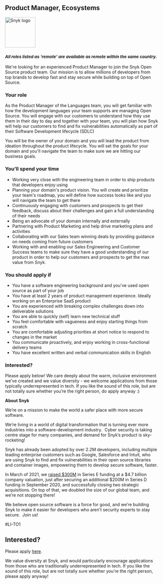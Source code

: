 Product Manager, Ecosystems
---

<img src="https://res.cloudinary.com/snyk/image/upload/v1537345894/press-kit/brand/logo-black.png" width="100" alt="Snyk logo" />

<h3><em><strong><sub>All roles listed as ‘remote’ are available as remote within the same country.</sub></strong></em></h3>
<p>We're looking for an experienced Product Manager to join the Snyk Open Source product team. Our mission is to allow millions of developers from top brands to develop fast and stay secure while building on top of Open Source.</p>
<h3>Your role</h3>
<p>As the Product Manager of the Languages team, you will get familiar with how the development languages your team supports are managing Open Source. You will engage with our customers to understand how they use them in their day to day and together with your team, you will plan how Snyk will help our customers to find and fix vulnerabilities automatically as part of their Software Development lifecycle (SDLC)</p>
<p>You will be the owner of your domain and you will lead the product from ideation throughout the product lifecycle. You will set the goals for your domain and you'll navigate the team to make sure we are hitting our business goals.</p>
<h3>You’ll spend your time</h3>
<ul>
<li>Working very close with the engineering team in order to ship products that developers enjoy using</li>
<li>Planning your domain's product vision. You will create and prioritize your team's roadmap, you will define how success looks like and you will navigate the team to get there</li>
<li>Continuously engaging with customers and prospects to get their feedback, discuss about their challenges and gain a full understanding of their needs</li>
<li>Being an advocate of your domain internally and externally</li>
<li>Partnering with Product Marketing and help drive marketing plans and activities</li>
<li>Collaborating with our Sales team winning deals by providing guidance on needs coming from future customers</li>
<li>Working with and enabling our Sales Engineering and Customer Success teams to make sure they have a good understanding of our product in order to help our customers and prospects to get the max value from Snyk.</li>
</ul>
<h3>You should apply if</h3>
<ul>
<li>You have a software engineering background and you've used open source as part of your job</li>
<li>You have at least 2 years of product management experience. Ideally working on an Enterprise SaaS product</li>
<li>You are experienced with breaking complex challenges down into deliverable solutions</li>
<li>You are able to quickly (self) learn new technical stuff</li>
<li>You feel comfortable with vagueness and enjoy starting things from scratch</li>
<li>You are comfortable adjusting priorities at short notice to respond to changes in the market</li>
<li>You communicate proactively, and enjoy working in cross-functional delivery teams</li>
<li>You have excellent written and verbal communication skills in English</li>
</ul>
<h3><strong>Interested?</strong></h3>
<p><span style="font-weight: 400;">Please apply below! We care deeply about the warm, inclusive environment we’ve created and we value diversity - we welcome applications from those typically underrepresented in tech. If you like the sound of this role, but are not totally sure whether you’re the right person, do apply anyway :)</span></p>
<p class="p1"><span class="s1"><strong>About Snyk</strong></span></p>
<p><span style="font-weight: 400;">We’re on a mission to make the world a safer place with more secure software.</span></p>
<p><span style="font-weight: 400;">We’re living in a world of digital transformation that is turning ever more industries into a software-development industry.&nbsp; Cyber security is taking centre stage for many companies, and demand for Snyk’s product is sky-rocketing!&nbsp;&nbsp;</span></p>
<p><span style="font-weight: 400;">Snyk has already been adopted by over 2.2M developers, including multiple leading enterprise customers such as Google, Salesforce and Intuit, who are using Snyk to find and fix vulnerabilities in their open source libraries and container images, empowering them to develop secure software, faster.</span></p>
<p><span style="font-weight: 400;">In March of 2021, we <a href="https://snyk.io/news/snyk-advances-developer-first-security-with-series-e-investment/" target="_blank">raised $300M</a> in Series E funding at a $4.7 billion company valuation, just after securing an additional $200M in Series D funding in September 2020, and successfully closing two strategic acquisitions. On top of that, we doubled the size of our global team, and we’re not stopping there!&nbsp;&nbsp;</span></p>
<p><span style="font-weight: 400;">We believe open source software is a force for good, and we’re building Snyk to make it easier for developers who aren’t security experts to stay secure.&nbsp; Join us!</span></p>
<p><span style="font-weight: 400;">#LI-TO1</span></p>

Interested?
---

Please apply [here](https://boards.greenhouse.io/snyk/jobs/4638387002#app).

We value diversity at Snyk, and would particularly encourage applications from those who are traditionally underrepresented in tech.
If you like the sound of this role, but are not totally sure whether you’re the right person, please apply anyway!
